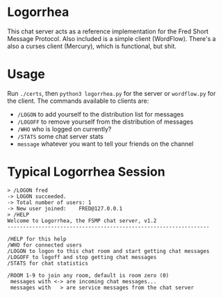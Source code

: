 # Logorrhea
This chat server acts as a reference implementation for the Fred Short Message Protocol.
Also included is a simple client (WordFlow). There's a also a curses client (Mercury), 
which is functional, but shit.

# Usage
Run `./certs`, then `python3 logorrhea.py` for the server or `wordflow.py` for the client.
The commands available to clients are:
* `/LOGON` to add yourself to the distribution list for messages
* `/LOGOFF` to remove yourself from the distribution of messages
* `/WHO` who is logged on currently?
* `/STATS` some chat server stats
* `message` whatever you want to tell your friends on the channel

# Typical Logorrhea Session
```
> /LOGON fred
-> LOGON succeeded. 
-> Total number of users: 1
-> New user joined:    FRED@127.0.0.1
> /HELP
Welcome to Logorrhea, the FSMP chat server, v1.2
-----------------------------------------------------------------
 
/HELP for this help
/WHO for connected users
/LOGON to logon to this chat room and start getting chat messages
/LOGOFF to logoff and stop getting chat messages
/STATS for chat statistics
 
/ROOM 1-9 to join any room, default is room zero (0)
 messages with <-> are incoming chat messages...
 messages with   > are service messages from the chat server
```
